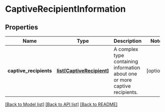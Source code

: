# CaptiveRecipientInformation

## Properties
Name | Type | Description | Notes
------------ | ------------- | ------------- | -------------
**captive_recipients** | [**list[CaptiveRecipient]**](CaptiveRecipient.md) | A complex type containing information about one or more captive recipients. | [optional] 

[[Back to Model list]](../README.md#documentation-for-models) [[Back to API list]](../README.md#documentation-for-api-endpoints) [[Back to README]](../README.md)


